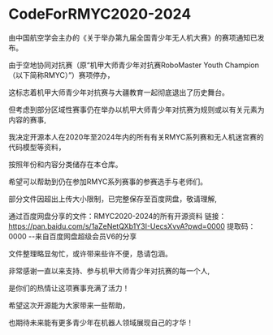 # CodeForRMYC2020-2024
由中国航空学会主办的《关于举办第九届全国青少年无人机大赛》的赛项通知已发布。

由于空地协同对抗赛（原“机甲大师青少年对抗赛RoboMaster Youth Champion（以下简称RMYC）”）赛项停办，

这标志着机甲大师青少年对抗赛与大疆教育一起彻底退出了历史舞台。

但考虑到部分区域性赛事仍在举办以机甲大师青少年对抗赛为规则或以有关元素为内容的赛事,

我决定开源本人在2020年至2024年内的所有有关RMYC系列赛和无人机迷宫赛的代码模型等资料，

按照年份和内容分类储存在本仓库。

希望可以帮助到仍在参加RMYC系列赛事的参赛选手与老师们。

部分文件因超出上传大小限制，已完整保存至百度网盘，敬请理解,

通过百度网盘分享的文件：RMYC2020-2024的所有开源资料
链接：https://pan.baidu.com/s/1aZeNetQXb1Y3I-UecsXvvA?pwd=0000 
提取码：0000 
--来自百度网盘超级会员V6的分享

文件整理略显匆忙，或许带来些许不便，恳请包涵。

非常感谢一直以来支持、参与机甲大师青少年对抗赛的每一个人,

是你们的热情让这项赛事充满了活力！

希望这次开源能为大家带来一些帮助，

也期待未来能有更多青少年在机器人领域展现自己的才华！

